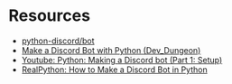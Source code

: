 # Resources

- [python-discord/bot](https://github.com/python-discord/bot)
- [Make a Discord Bot with Python (Dev\_Dungeon)](https://www.devdungeon.com/content/make-discord-bot-python)
- [Youtube: Python: Making a Discord bot (Part 1: Setup)](https://www.youtube.com/watch?v=nW8c7vT6Hl4)
- [RealPython: How to Make a Discord Bot in Python](https://realpython.com/how-to-make-a-discord-bot-python/)
